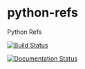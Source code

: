 # python-refs
Python Refs

[![Build Status](https://app.travis-ci.com/ivangeorgiev/python-refs.svg?branch=main)](https://app.travis-ci.com/ivangeorgiev/python-refs)

[![Documentation Status](https://readthedocs.org/projects/python-refs/badge/?version=latest)](https://python-refs.readthedocs.io/en/latest/?badge=latest)
